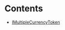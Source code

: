 

# Contents
- [IMultipleCurrencyToken](IMultipleCurrencyToken.sol/interface.IMultipleCurrencyToken.md)
